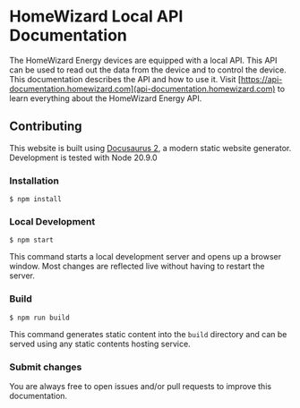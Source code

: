 # HomeWizard Local API Documentation

The HomeWizard Energy devices are equipped with a local API. This API can be used to read out the data from the device and to control the device. This documentation describes the API and how to use it.
Visit [https://api-documentation.homewizard.com](api-documentation.homewizard.com) to learn everything about the HomeWizard Energy API.

## Contributing

This website is built using [Docusaurus 2](https://docusaurus.io/), a modern static website generator. Development is tested with Node 20.9.0

### Installation

```
$ npm install
```

### Local Development

```
$ npm start
```

This command starts a local development server and opens up a browser window. Most changes are reflected live without having to restart the server.

### Build

```
$ npm run build
```

This command generates static content into the `build` directory and can be served using any static contents hosting service.

### Submit changes

You are always free to open issues and/or pull requests to improve this documentation.
